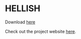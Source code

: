 # HELLISH

Download [here](https://github.com/malvidous/HELLISH/releases/tag/hellish)

Check out the project website [here](https://hellish.vercel.app/).
